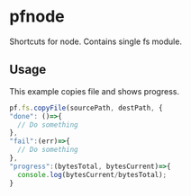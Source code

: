 # pfnode

Shortcuts for node. Contains single fs module. 

## Usage

This example copies file and shows progress.

```js
pf.fs.copyFile(sourcePath, destPath, {
"done": ()=>{
  // Do something
},
"fail":(err)=>{
  // Do something
},
"progress":(bytesTotal, bytesCurrent)=>{
  console.log(bytesCurrent/bytesTotal);
}
```
